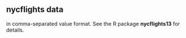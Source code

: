nycflights data
---
in comma-separated value format.  See the R package **nycflights13** for details.
